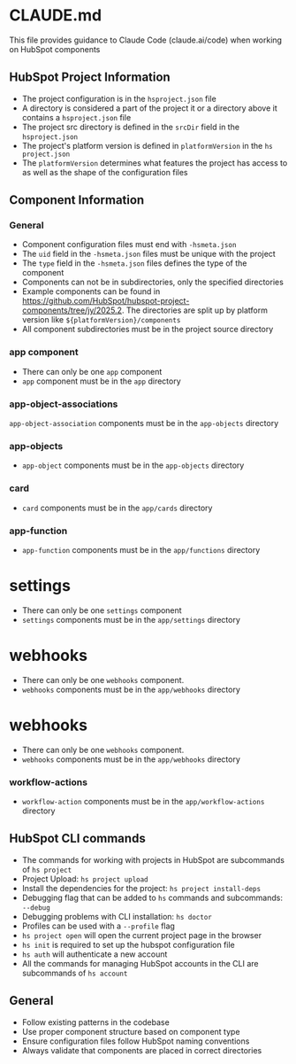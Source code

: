 # CLAUDE.md

This file provides guidance to Claude Code (claude.ai/code) when working on HubSpot components

## HubSpot Project Information
- The project configuration is in the `hsproject.json` file
- A directory is considered a part of the project it or a directory above it contains a `hsproject.json` file
- The project src directory is defined in the `srcDir` field in the `hsproject.json`
- The project's platform version is defined in `platformVersion` in the `hs project.json`
- The `platformVersion` determines what features the project has access to as well as the shape of the configuration files

## Component Information
### General
- Component configuration files must end with `-hsmeta.json`
- The `uid` field in the `-hsmeta.json` files must be unique with the project
- The `type` field in the `-hsmeta.json` files defines the type of the component
- Components can not be in subdirectories, only the specified directories
- Example components can be found in https://github.com/HubSpot/hubspot-project-components/tree/jy/2025.2.  The directories are split up by platform version like `${platformVersion}/components`
- All component subdirectories must be in the project source directory

### app component
- There can only be one `app` component
- `app` component must be in the `app` directory

### app-object-associations
`app-object-association` components must be in the `app-objects` directory

### app-objects
- `app-object` components must be in the `app-objects` directory

### card
- `card` components must be in the `app/cards` directory

### app-function
- `app-function` components must be in the `app/functions` directory

# settings
- There can only be one `settings` component
- `settings` components must be in the `app/settings` directory

# webhooks
- There can only be one `webhooks` component.
- `webhooks` components must be in the `app/webhooks` directory

# webhooks
- There can only be one `webhooks` component.
- `webhooks` components must be in the `app/webhooks` directory

### workflow-actions
- `workflow-action` components must be in the `app/workflow-actions` directory

## HubSpot CLI commands
- The commands for working with projects in HubSpot are subcommands of `hs project`
- Project Upload: `hs project upload`
- Install the dependencies for the project: `hs project install-deps`
- Debugging flag that can be added to `hs` commands and subcommands: `--debug`
- Debugging problems with CLI installation: `hs doctor`
- Profiles can be used with a `--profile` flag
- `hs project open` will open the current project page in the browser
- `hs init` is required to set up the hubspot configuration file
- `hs auth` will authenticate a new account
- All the commands for managing HubSpot accounts in the CLI are subcommands of `hs account`

## General
- Follow existing patterns in the codebase
- Use proper component structure based on component type
- Ensure configuration files follow HubSpot naming conventions
- Always validate that components are placed in correct directories